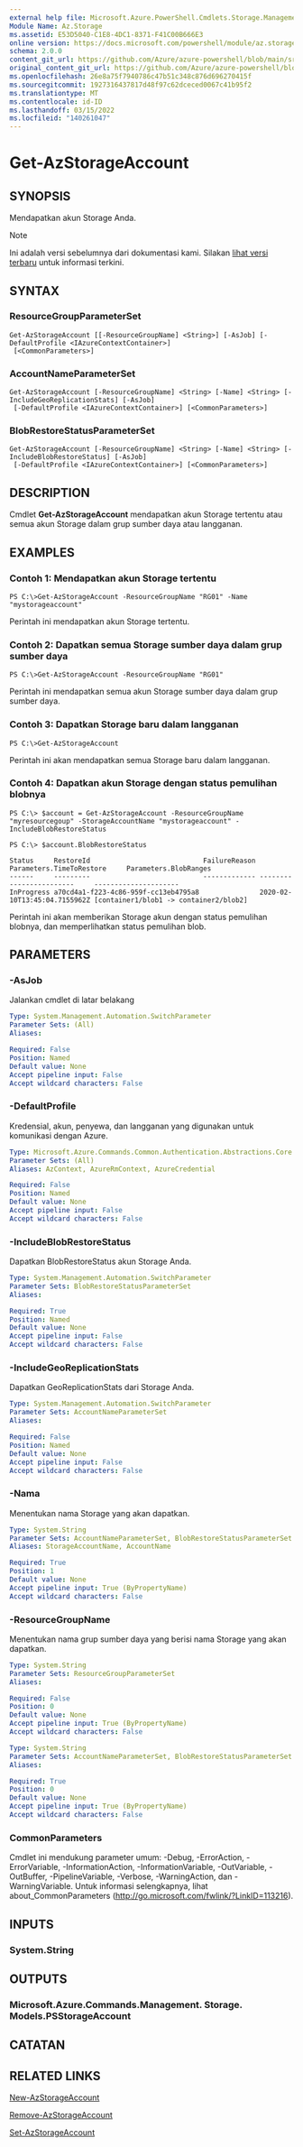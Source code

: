 ```yaml
---
external help file: Microsoft.Azure.PowerShell.Cmdlets.Storage.Management.dll-Help.xml
Module Name: Az.Storage
ms.assetid: E53D5040-C1E8-4DC1-8371-F41C00B666E3
online version: https://docs.microsoft.com/powershell/module/az.storage/get-azstorageaccount
schema: 2.0.0
content_git_url: https://github.com/Azure/azure-powershell/blob/main/src/Storage/Storage.Management/help/Get-AzStorageAccount.md
original_content_git_url: https://github.com/Azure/azure-powershell/blob/main/src/Storage/Storage.Management/help/Get-AzStorageAccount.md
ms.openlocfilehash: 26e8a75f7940786c47b51c348c876d696270415f
ms.sourcegitcommit: 1927316437817d48f97c62dceced0067c41b95f2
ms.translationtype: MT
ms.contentlocale: id-ID
ms.lasthandoff: 03/15/2022
ms.locfileid: "140261047"
---
```

# Get-AzStorageAccount

## SYNOPSIS
Mendapatkan akun Storage Anda.

> [!NOTE]
>Ini adalah versi sebelumnya dari dokumentasi kami. Silakan [lihat versi terbaru](/powershell/module/az.storage/get-azstorageaccount) untuk informasi terkini.

## SYNTAX

### ResourceGroupParameterSet
```
Get-AzStorageAccount [[-ResourceGroupName] <String>] [-AsJob] [-DefaultProfile <IAzureContextContainer>]
 [<CommonParameters>]
```

### AccountNameParameterSet
```
Get-AzStorageAccount [-ResourceGroupName] <String> [-Name] <String> [-IncludeGeoReplicationStats] [-AsJob]
 [-DefaultProfile <IAzureContextContainer>] [<CommonParameters>]
```

### BlobRestoreStatusParameterSet
```
Get-AzStorageAccount [-ResourceGroupName] <String> [-Name] <String> [-IncludeBlobRestoreStatus] [-AsJob]
 [-DefaultProfile <IAzureContextContainer>] [<CommonParameters>]
```

## DESCRIPTION
Cmdlet **Get-AzStorageAccount** mendapatkan akun Storage tertentu atau semua akun Storage dalam grup sumber daya atau langganan.

## EXAMPLES

### Contoh 1: Mendapatkan akun Storage tertentu
```
PS C:\>Get-AzStorageAccount -ResourceGroupName "RG01" -Name "mystorageaccount"
```

Perintah ini mendapatkan akun Storage tertentu.

### Contoh 2: Dapatkan semua Storage sumber daya dalam grup sumber daya
```
PS C:\>Get-AzStorageAccount -ResourceGroupName "RG01"
```

Perintah ini mendapatkan semua akun Storage sumber daya dalam grup sumber daya.

### Contoh 3: Dapatkan Storage baru dalam langganan
```
PS C:\>Get-AzStorageAccount
```

Perintah ini akan mendapatkan semua Storage baru dalam langganan.

### Contoh 4: Dapatkan akun Storage dengan status pemulihan blobnya
```
PS C:\> $account = Get-AzStorageAccount -ResourceGroupName "myresourcegoup" -StorageAccountName "mystorageaccount" -IncludeBlobRestoreStatus

PS C:\> $account.BlobRestoreStatus

Status     RestoreId                            FailureReason Parameters.TimeToRestore     Parameters.BlobRanges                 
------     ---------                            ------------- ------------------------     ---------------------                 
InProgress a70cd4a1-f223-4c86-959f-cc13eb4795a8               2020-02-10T13:45:04.7155962Z [container1/blob1 -> container2/blob2]
```

Perintah ini akan memberikan Storage akun dengan status pemulihan blobnya, dan memperlihatkan status pemulihan blob.

## PARAMETERS

### -AsJob
Jalankan cmdlet di latar belakang

```yaml
Type: System.Management.Automation.SwitchParameter
Parameter Sets: (All)
Aliases:

Required: False
Position: Named
Default value: None
Accept pipeline input: False
Accept wildcard characters: False
```

### -DefaultProfile
Kredensial, akun, penyewa, dan langganan yang digunakan untuk komunikasi dengan Azure.

```yaml
Type: Microsoft.Azure.Commands.Common.Authentication.Abstractions.Core.IAzureContextContainer
Parameter Sets: (All)
Aliases: AzContext, AzureRmContext, AzureCredential

Required: False
Position: Named
Default value: None
Accept pipeline input: False
Accept wildcard characters: False
```

### -IncludeBlobRestoreStatus
Dapatkan BlobRestoreStatus akun Storage Anda.

```yaml
Type: System.Management.Automation.SwitchParameter
Parameter Sets: BlobRestoreStatusParameterSet
Aliases:

Required: True
Position: Named
Default value: None
Accept pipeline input: False
Accept wildcard characters: False
```

### -IncludeGeoReplicationStats
Dapatkan GeoReplicationStats dari Storage Anda.

```yaml
Type: System.Management.Automation.SwitchParameter
Parameter Sets: AccountNameParameterSet
Aliases:

Required: False
Position: Named
Default value: None
Accept pipeline input: False
Accept wildcard characters: False
```

### -Nama
Menentukan nama Storage yang akan dapatkan.

```yaml
Type: System.String
Parameter Sets: AccountNameParameterSet, BlobRestoreStatusParameterSet
Aliases: StorageAccountName, AccountName

Required: True
Position: 1
Default value: None
Accept pipeline input: True (ByPropertyName)
Accept wildcard characters: False
```

### -ResourceGroupName
Menentukan nama grup sumber daya yang berisi nama Storage yang akan dapatkan.

```yaml
Type: System.String
Parameter Sets: ResourceGroupParameterSet
Aliases:

Required: False
Position: 0
Default value: None
Accept pipeline input: True (ByPropertyName)
Accept wildcard characters: False
```

```yaml
Type: System.String
Parameter Sets: AccountNameParameterSet, BlobRestoreStatusParameterSet
Aliases:

Required: True
Position: 0
Default value: None
Accept pipeline input: True (ByPropertyName)
Accept wildcard characters: False
```

### CommonParameters
Cmdlet ini mendukung parameter umum: -Debug, -ErrorAction, -ErrorVariable, -InformationAction, -InformationVariable, -OutVariable, -OutBuffer, -PipelineVariable, -Verbose, -WarningAction, dan -WarningVariable. Untuk informasi selengkapnya, lihat about_CommonParameters (http://go.microsoft.com/fwlink/?LinkID=113216).

## INPUTS

### System.String

## OUTPUTS

### Microsoft.Azure.Commands.Management. Storage. Models.PSStorageAccount

## CATATAN

## RELATED LINKS

[New-AzStorageAccount](./New-AzStorageAccount.md)

[Remove-AzStorageAccount](./Remove-AzStorageAccount.md)

[Set-AzStorageAccount](./Set-AzStorageAccount.md)


